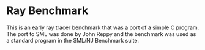 # Ray Benchmark

This is an early ray tracer benchmark that was a port of a simple C
program.  The port to SML was done by John Reppy and the benchmark
was used as a standard program in the SML/NJ Benchmark suite.
